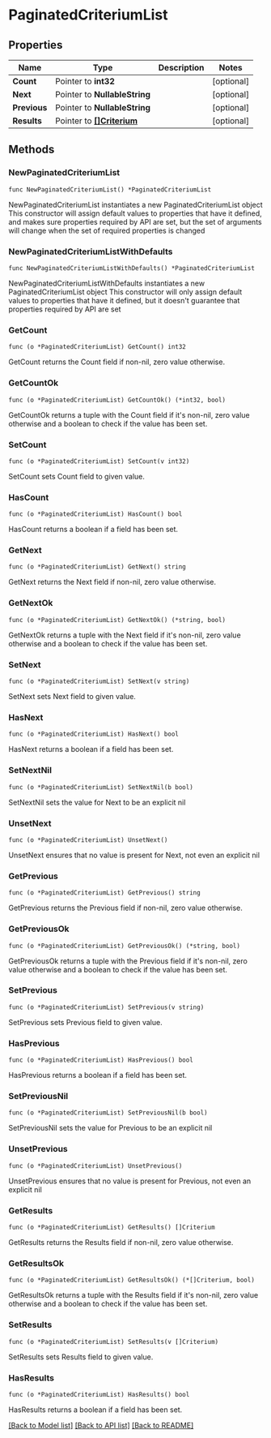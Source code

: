 # PaginatedCriteriumList

## Properties

Name | Type | Description | Notes
------------ | ------------- | ------------- | -------------
**Count** | Pointer to **int32** |  | [optional] 
**Next** | Pointer to **NullableString** |  | [optional] 
**Previous** | Pointer to **NullableString** |  | [optional] 
**Results** | Pointer to [**[]Criterium**](Criterium.md) |  | [optional] 

## Methods

### NewPaginatedCriteriumList

`func NewPaginatedCriteriumList() *PaginatedCriteriumList`

NewPaginatedCriteriumList instantiates a new PaginatedCriteriumList object
This constructor will assign default values to properties that have it defined,
and makes sure properties required by API are set, but the set of arguments
will change when the set of required properties is changed

### NewPaginatedCriteriumListWithDefaults

`func NewPaginatedCriteriumListWithDefaults() *PaginatedCriteriumList`

NewPaginatedCriteriumListWithDefaults instantiates a new PaginatedCriteriumList object
This constructor will only assign default values to properties that have it defined,
but it doesn't guarantee that properties required by API are set

### GetCount

`func (o *PaginatedCriteriumList) GetCount() int32`

GetCount returns the Count field if non-nil, zero value otherwise.

### GetCountOk

`func (o *PaginatedCriteriumList) GetCountOk() (*int32, bool)`

GetCountOk returns a tuple with the Count field if it's non-nil, zero value otherwise
and a boolean to check if the value has been set.

### SetCount

`func (o *PaginatedCriteriumList) SetCount(v int32)`

SetCount sets Count field to given value.

### HasCount

`func (o *PaginatedCriteriumList) HasCount() bool`

HasCount returns a boolean if a field has been set.

### GetNext

`func (o *PaginatedCriteriumList) GetNext() string`

GetNext returns the Next field if non-nil, zero value otherwise.

### GetNextOk

`func (o *PaginatedCriteriumList) GetNextOk() (*string, bool)`

GetNextOk returns a tuple with the Next field if it's non-nil, zero value otherwise
and a boolean to check if the value has been set.

### SetNext

`func (o *PaginatedCriteriumList) SetNext(v string)`

SetNext sets Next field to given value.

### HasNext

`func (o *PaginatedCriteriumList) HasNext() bool`

HasNext returns a boolean if a field has been set.

### SetNextNil

`func (o *PaginatedCriteriumList) SetNextNil(b bool)`

 SetNextNil sets the value for Next to be an explicit nil

### UnsetNext
`func (o *PaginatedCriteriumList) UnsetNext()`

UnsetNext ensures that no value is present for Next, not even an explicit nil
### GetPrevious

`func (o *PaginatedCriteriumList) GetPrevious() string`

GetPrevious returns the Previous field if non-nil, zero value otherwise.

### GetPreviousOk

`func (o *PaginatedCriteriumList) GetPreviousOk() (*string, bool)`

GetPreviousOk returns a tuple with the Previous field if it's non-nil, zero value otherwise
and a boolean to check if the value has been set.

### SetPrevious

`func (o *PaginatedCriteriumList) SetPrevious(v string)`

SetPrevious sets Previous field to given value.

### HasPrevious

`func (o *PaginatedCriteriumList) HasPrevious() bool`

HasPrevious returns a boolean if a field has been set.

### SetPreviousNil

`func (o *PaginatedCriteriumList) SetPreviousNil(b bool)`

 SetPreviousNil sets the value for Previous to be an explicit nil

### UnsetPrevious
`func (o *PaginatedCriteriumList) UnsetPrevious()`

UnsetPrevious ensures that no value is present for Previous, not even an explicit nil
### GetResults

`func (o *PaginatedCriteriumList) GetResults() []Criterium`

GetResults returns the Results field if non-nil, zero value otherwise.

### GetResultsOk

`func (o *PaginatedCriteriumList) GetResultsOk() (*[]Criterium, bool)`

GetResultsOk returns a tuple with the Results field if it's non-nil, zero value otherwise
and a boolean to check if the value has been set.

### SetResults

`func (o *PaginatedCriteriumList) SetResults(v []Criterium)`

SetResults sets Results field to given value.

### HasResults

`func (o *PaginatedCriteriumList) HasResults() bool`

HasResults returns a boolean if a field has been set.


[[Back to Model list]](../README.md#documentation-for-models) [[Back to API list]](../README.md#documentation-for-api-endpoints) [[Back to README]](../README.md)


